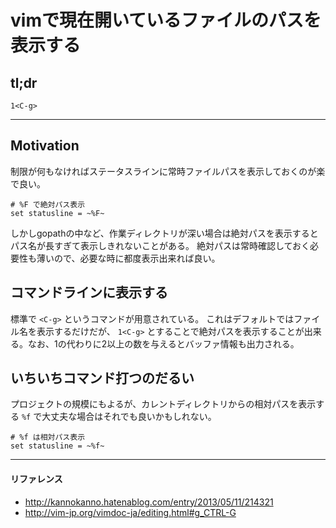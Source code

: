 # vimで現在開いているファイルのパスを表示する

## tl;dr

```
1<C-g>
```

---

## Motivation

制限が何もなければステータスラインに常時ファイルパスを表示しておくのが楽で良い。

```
# %F で絶対パス表示
set statusline = ~%F~
```

しかしgopathの中など、作業ディレクトリが深い場合は絶対パスを表示するとパス名が長すぎて表示しきれないことがある。
絶対パスは常時確認しておく必要性も薄いので、必要な時に都度表示出来れば良い。

## コマンドラインに表示する

標準で `<C-g>` というコマンドが用意されている。
これはデフォルトではファイル名を表示するだけだが、 `1<C-g>` とすることで絶対パスを表示することが出来る。なお、1の代わりに2以上の数を与えるとバッファ情報も出力される。

## いちいちコマンド打つのだるい

プロジェクトの規模にもよるが、カレントディレクトリからの相対パスを表示する `%f` で大丈夫な場合はそれでも良いかもしれない。

```
# %f は相対パス表示
set statusline = ~%f~
```

---

#### リファレンス

* http://kannokanno.hatenablog.com/entry/2013/05/11/214321
* http://vim-jp.org/vimdoc-ja/editing.html#g_CTRL-G
